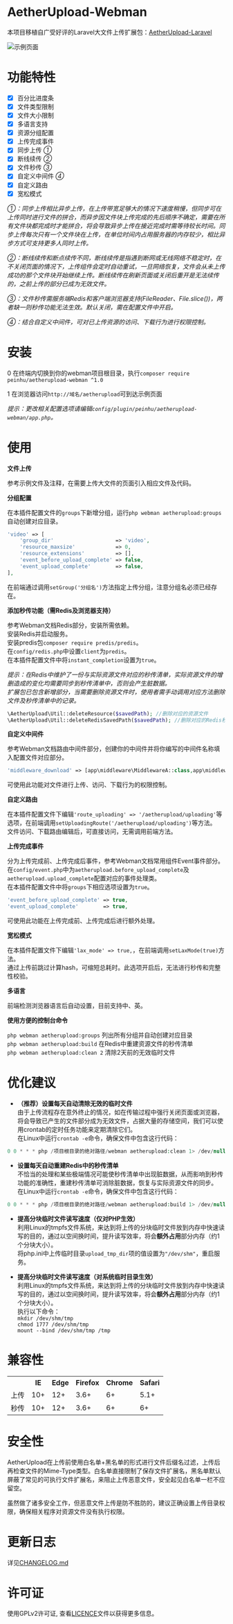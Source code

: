 # AetherUpload-Webman  

    
本项目移植自广受好评的Laravel大文件上传扩展包：[AetherUpload-Laravel](https://github.com/peinhu/AetherUpload-Laravel)

![示例页面](http://wx2.sinaimg.cn/mw690/69e23056gy1fho6ymepjlg20go0aknar.gif) 

# 功能特性
- [x] 百分比进度条  
- [x] 文件类型限制  
- [x] 文件大小限制  
- [x] 多语言支持  
- [x] 资源分组配置  
- [x] 上传完成事件   
- [x] 同步上传 *①*  
- [x] 断线续传 *②*  
- [x] 文件秒传 *③*  
- [x] 自定义中间件 *④*  
- [x] 自定义路由   
- [x] 宽松模式

*①：同步上传相比异步上传，在上传带宽足够大的情况下速度稍慢，但同步可在上传同时进行文件的拼合，而异步因文件块上传完成的先后顺序不确定，需要在所有文件块都完成时才能拼合，将会导致异步上传在接近完成时需等待较长时间。同步上传每次只有一个文件块在上传，在单位时间内占用服务器的内存较少，相比异步方式可支持更多人同时上传。*  

*②：断线续传和断点续传不同，断线续传是指遇到断网或无线网络不稳定时，在不关闭页面的情况下，上传组件会定时自动重试，一旦网络恢复，文件会从未上传成功的那个文件块开始继续上传。断线续传在刷新页面或关闭后重开是无法续传的，之前上传的部分已成为无效文件。*  

*③：文件秒传需服务端Redis和客户端浏览器支持(FileReader、File.slice())，两者缺一则秒传功能无法生效。默认关闭，需在配置文件中开启。*  

*④：结合自定义中间件，可对已上传资源的访问、下载行为进行权限控制。*


# 安装 
0 在终端内切换到你的webman项目根目录，执行`composer require peinhu/aetherupload-webman ^1.0`   
  
1 在浏览器访问`http://域名/aetherupload`可到达示例页面  

*提示：更改相关配置选项请编辑`config/plugin/peinhu/aetherupload-webman/app.php`。*  

# 使用  
**文件上传**  

参考示例文件及注释，在需要上传大文件的页面引入相应文件及代码。

**分组配置**  

在本插件配置文件的`groups`下新增分组，运行`php webman aetherupload:groups`自动创建对应目录。  
```php
'video' => [
    'group_dir'                    => 'video',
    'resource_maxsize'             => 0,
    'resource_extensions'          => [],
    'event_before_upload_complete' => false, 
    'event_upload_complete'        => false,
],
```
在前端通过调用`setGroup('分组名')`方法指定上传分组，注意分组名必须已经存在。

**添加秒传功能（需Redis及浏览器支持）**  

参考Webman文档Redis部分，安装所需依赖。  
安装Redis并启动服务。  
安装predis包`composer require predis/predis`。  
在`config/redis.php`中设置`client`为`predis`。  
在本插件配置文件中将`instant_completion`设置为`true`。

*提示：在Redis中维护了一份与实际资源文件对应的秒传清单，实际资源文件的增删造成的变化均需要同步到秒传清单中，否则会产生脏数据。  
扩展包已包含新增部分，当需要删除资源文件时，使用者需手动调用对应方法删除文件及秒传清单中的记录。* 
```php
\AetherUpload\Util::deleteResource($savedPath); //删除对应的资源文件
\AetherUpload\Util::deleteRedisSavedPath($savedPath); //删除对应的Redis秒传记录
``` 

**自定义中间件**  

参考Webman文档路由中间件部分，创建你的中间件并将你编写的中间件名称填入配置文件对应部分。  
```php
'middleware_download' => [app\middleware\MiddlewareA::class,app\middleware\MiddlewareB::class],
```  
可使用此功能对文件进行上传、访问、下载行为的权限控制。

**自定义路由**  

在本插件配置文件下编辑`'route_uploading' => '/aetherupload/uploading'`等选项，在前端调用`setUploadingRoute('/aetherupload/uploading')`等方法。  
文件访问、下载路由编辑后，可直接访问，无需调用前端方法。
 
**上传完成事件**  

分为上传完成前、上传完成后事件，参考Webman文档常用组件Event事件部分。  
在`config/event.php`中为`aetherupload.before_upload_complete`及`aetherupload.upload_complete`配置对应的事件处理类。  
在本插件配置文件中将`groups`下相应选项设置为`true`。 
```php
'event_before_upload_complete' => true, 
'event_upload_complete'        => true,
```
可使用此功能在上传完成前、上传完成后进行额外处理。

**宽松模式**  

在本插件配置文件下编辑`'lax_mode' => true,`，在前端调用`setLaxMode(true)`方法。  
通过上传前跳过计算hash，可缩短总耗时。此选项开启后，无法进行秒传和完整性校验。

**多语言**  

前端检测浏览器语言后自动设置，目前支持中、英。
  
**使用方便的控制台命令**  

`php webman aetherupload:groups` 列出所有分组并自动创建对应目录  
`php webman aetherupload:build` 在Redis中重建资源文件的秒传清单  
`php webman aetherupload:clean 2` 清除2天前的无效临时文件  

# 优化建议
* **（推荐）设置每天自动清除无效的临时文件**  
由于上传流程存在意外终止的情况，如在传输过程中强行关闭页面或浏览器，将会导致已产生的文件部分成为无效文件，占据大量的存储空间，我们可以使用crontab的定时任务功能来定期清除它们。  
在Linux中运行`crontab -e`命令，确保文件中包含这行代码：  
```php
0 0 * * * php /项目根目录的绝对路径/webman aetherupload:clean 1> /dev/null 2>&1  
```  

* **设置每天自动重建Redis中的秒传清单**  
不恰当的处理和某些极端情况可能使秒传清单中出现脏数据，从而影响到秒传功能的准确性，重建秒传清单可消除脏数据，恢复与实际资源文件的同步。  
在Linux中运行`crontab -e`命令，确保文件中包含这行代码：  
```php
0 0 * * * php /项目根目录的绝对路径/webman aetherupload:build 1> /dev/null 2>&1  
```  

* **提高分块临时文件读写速度（仅对PHP生效）**  
利用Linux的tmpfs文件系统，来达到将上传的分块临时文件放到内存中快速读写的目的，通过以空间换时间，提升读写效率，将会**额外占用**部分内存（约1个分块大小）。  
将php.ini中上传临时目录`upload_tmp_dir`项的值设置为`"/dev/shm"`，重启服务。  

* **提高分块临时文件读写速度（对系统临时目录生效）**  
利用Linux的tmpfs文件系统，来达到将上传的分块临时文件放到内存中快速读写的目的，通过以空间换时间，提升读写效率，将会**额外占用**部分内存（约1个分块大小）。  
执行以下命令：    
`mkdir /dev/shm/tmp`  
`chmod 1777 /dev/shm/tmp`  
`mount --bind /dev/shm/tmp /tmp`  

# 兼容性
<table>
  <th></th>
  <th>IE</th>
  <th>Edge</th>
  <th>Firefox</th>
  <th>Chrome</th>
  <th>Safari</th>
  <tr>
  <td>上传</td>
  <td>10+</td>
  <td>12+</td>
  <td>3.6+</td>
  <td>6+</td>
  <td>5.1+</td>
  </tr>
  <tr>
  <td>秒传</td>
  <td>10+</td>
  <td>12+</td>
  <td>3.6+</td>
  <td>6+</td>
  <td>6+</td>
  </tr>
</table>

# 安全性
AetherUpload在上传前使用白名单+黑名单的形式进行文件后缀名过滤，上传后再检查文件的Mime-Type类型。白名单直接限制了保存文件扩展名，黑名单默认屏蔽了常见的可执行文件扩展名，来阻止上传恶意文件，安全起见白名单一栏不应留空。  

虽然做了诸多安全工作，但恶意文件上传是防不胜防的，建议正确设置上传目录权限，确保相关程序对资源文件没有执行权限。

# 更新日志  
详见[CHANGELOG.md](https://github.com/peinhu/AetherUpload-Webman/blob/master/CHANGELOG.md)  

# 许可证
使用GPLv2许可证, 查看[LICENCE](https://github.com/peinhu/AetherUpload-Webman/blob/master/LICENSE)文件以获得更多信息。  

